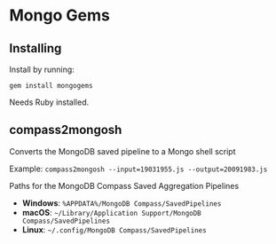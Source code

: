 # Mongo Gems

## Installing

Install by running:

`gem install mongogems`

Needs Ruby installed.

## compass2mongosh

Converts the MongoDB saved pipeline to a Mongo shell script

Example: `compass2mongosh --input=19031955.js --output=20091983.js`

Paths for the MongoDB Compass Saved Aggregation Pipelines
* **Windows**: `%APPDATA%/MongoDB Compass/SavedPipelines`
* **macOS**:  `~/Library/Application Support/MongoDB Compass/SavedPipelines`
* **Linux**: `~/.config/MongoDB Compass/SavedPipelines`
